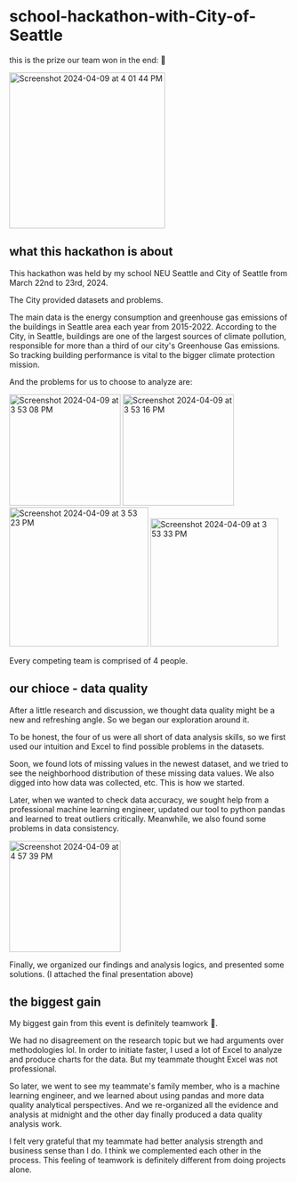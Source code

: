 # school-hackathon-with-City-of-Seattle

this is the prize our team won in the end: 🌟

<img width="280" alt="Screenshot 2024-04-09 at 4 01 44 PM" src="https://github.com/MirandaLyu/school.hackathon.with.City.of.Seattle/assets/115821003/3157cb1e-4214-4561-8119-74c20d08b70d">

## what this hackathon is about

This hackathon was held by my school NEU Seattle and City of Seattle from March 22nd to 23rd, 2024.

The City provided datasets and problems.

The main data is the energy consumption and greenhouse gas emissions of the buildings in Seattle area each year from 2015-2022. According to the City, in Seattle, buildings are one of the largest sources of climate pollution, responsible for more than a third of our city's Greenhouse Gas emissions. So tracking building performance is vital to the bigger climate protection mission.

And the problems for us to choose to analyze are:

<img width="200" alt="Screenshot 2024-04-09 at 3 53 08 PM" src="https://github.com/MirandaLyu/school.hackathon.with.City.of.Seattle/assets/115821003/3ed18033-2f62-405f-8cd6-ef1d0e82a1a4">
<img width="200" alt="Screenshot 2024-04-09 at 3 53 16 PM" src="https://github.com/MirandaLyu/school.hackathon.with.City.of.Seattle/assets/115821003/eae0d006-ee29-4aeb-8143-4c600c7edf03">
<img width="250" alt="Screenshot 2024-04-09 at 3 53 23 PM" src="https://github.com/MirandaLyu/school.hackathon.with.City.of.Seattle/assets/115821003/fc069b12-496d-498b-81fc-a9e0cfd3c033">
<img width="230" alt="Screenshot 2024-04-09 at 3 53 33 PM" src="https://github.com/MirandaLyu/school.hackathon.with.City.of.Seattle/assets/115821003/9170a878-3f3a-4c3d-a38c-da1d3afeec62">

Every competing team is comprised of 4 people.

## our chioce - data quality

After a little research and discussion, we thought data quality might be a new and refreshing angle. So we began our exploration around it.

To be honest, the four of us were all short of data analysis skills, so we first used our intuition and Excel to find possible problems in the datasets.

Soon, we found lots of missing values in the newest dataset, and we tried to see the neighborhood distribution of these missing data values. We also digged into how data was collected, etc. This is how we started.

Later, when we wanted to check data accuracy, we sought help from a professional machine learning engineer, updated our tool to python pandas and learned to treat outliers critically. Meanwhile, we also found some problems in data consistency.

<img width="200" alt="Screenshot 2024-04-09 at 4 57 39 PM" src="https://github.com/MirandaLyu/school.hackathon.with.City.of.Seattle/assets/115821003/83b4215a-52fe-4038-b6aa-c0d650e4bae0">


Finally, we organized our findings and analysis logics, and presented some solutions. (I attached the final presentation above)

## the biggest gain

My biggest gain from this event is definitely teamwork 🪺.

We had no disagreement on the research topic but we had arguments over methodologies lol. In order to initiate faster, I used a lot of Excel to analyze and produce charts for the data. But my teammate thought Excel was not professional. 

So later, we went to see my teammate's family member, who is a machine learning engineer, and we learned about using pandas and more data quality analytical perspectives. And we re-organized all the evidence and analysis at midnight and the other day finally produced a data quality analysis work.

I felt very grateful that my teammate had better analysis strength and business sense than I do. I think we complemented each other in the process. This feeling of teamwork is definitely different from doing projects alone.

